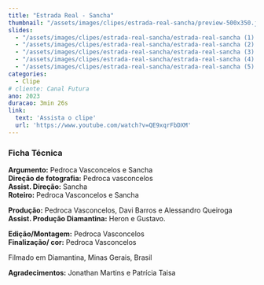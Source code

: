 ```yaml
---
title: "Estrada Real - Sancha"
thumbnail: "/assets/images/clipes/estrada-real-sancha/preview-500x350.jpg"
slides:
  - "/assets/images/clipes/estrada-real-sancha/estrada-real-sancha (1).jpg"
  - "/assets/images/clipes/estrada-real-sancha/estrada-real-sancha (2).jpg"
  - "/assets/images/clipes/estrada-real-sancha/estrada-real-sancha (3).jpg"
  - "/assets/images/clipes/estrada-real-sancha/estrada-real-sancha (4).jpg"
  - "/assets/images/clipes/estrada-real-sancha/estrada-real-sancha (5).jpg"
categories:
  - Clipe
# cliente: Canal Futura
ano: 2023
duracao: 3min 26s
link:
  text: 'Assista o clipe'
  url: 'https://www.youtube.com/watch?v=QE9xqrFbDXM'
---
```


### Ficha Técnica
**Argumento:** Pedroca Vasconcelos e Sancha\
**Direção de fotografia:** Pedroca vasconcelos\
**Assist. Direção:** Sancha\
**Roteiro:** Pedroca Vasconcelos e Sancha

**Produção:** Pedroca Vasconcelos,  Davi Barros e Alessandro Queiroga\
**Assist. Produção Diamantina:** Heron e Gustavo.

**Edição/Montagem:** Pedroca Vasconcelos\
**Finalização/ cor:** Pedroca Vasconcelos

Filmado em Diamantina, Minas Gerais, Brasil

**Agradecimentos:** Jonathan Martins e Patrícia Taisa